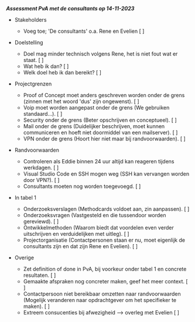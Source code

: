 ***Assessment PvA met de consultants op 14-11-2023***

- Stakeholders
  - Voeg toe; 'De consultants' o.a. Rene en Evelien [ ]

- Doelstelling
  - Doel mag minder technisch volgens Rene, het is niet fout wat er staat. [ ]
  - Wat heb ik dan? [ ]
  - Welk doel heb ik dan bereikt? [ ]

- Projectgrenzen
  - Proof of Concept moet anders geschreven worden onder de grens (zinnen met het woord 'dus' zijn ongewenst). [ ]
  - Voip moet worden aangepast onder de grens (We gebruiken standaard...). [ ]
  - Security onder de grens (Beter opschrijven en conceptueel). [ ]
  - Mail onder de grens (Duidelijker beschrijven, moet kunnen communiceren en hoeft niet doormiddel van een mailserver). [ ]
  - VPN onder de grens (Hoort hier niet maar bij randvoorwaarden). [ ]

- Randvoorwaarden
  - Controleren als Eddie binnen 24 uur altijd kan reageren tijdens werkdagen. [ ]
  - Visual Studio Code en SSH mogen weg (SSH kan vervangen worden door VPN?). [ ]
  - Consultants moeten nog worden toegevoegd. [ ]

- In tabel 1
  - Onderzoeksverslagen (Methodcards voldoet aan, zin aanpassen). [ ]
  - Onderzoeksvragen (Vastgesteld en die tussendoor worden gereviewd). [ ]
  - Ontwikkelmethoden (Waarom biedt dat voordelen even verder uitschrijven en verduidelijken met uitleg). [ ]
  - Projectorganisatie (Contactpersonen staan er nu, moet eigenlijk de consultants zijn en dat zijn Rene en Evelien). [ ]

- Overige
  - Zet definition of done in PvA, bij voorkeur onder tabel 1 en concrete resultaten. [ ]
  - Gemaakte afspraken nog concreter maken, geef het meer context. [ ]
  - Contactpersoon niet bereikbaar omzetten naar randvoorwaarden (Mogelijk veranderen naar opdrachtgever om het specifieker te maken). [ ]
  - Extreem consucenties bij afwezigheid --> overleg met Evelien [ ]
